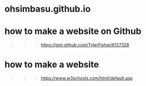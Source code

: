 # ohsimbasu.github.io
# how to make a website on Github
>>> https://gist.github.com/TylerFisher/6127328
# how to make a website
>>> https://www.w3schools.com/html/default.asp
